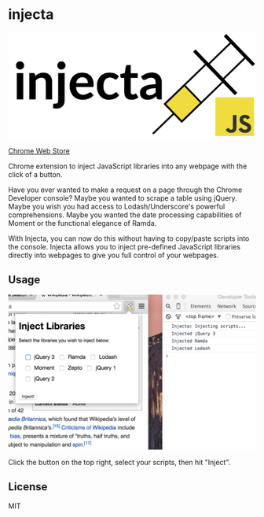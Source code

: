 # injecta

![logo][logo]

[Chrome Web Store][chrome-web-store]

Chrome extension to inject JavaScript libraries into any webpage with the click of a button.

Have you ever wanted to make a request on a page through the Chrome Developer console? Maybe you wanted to scrape a table using jQuery. Maybe you wish you had access to Lodash/Underscore's powerful comprehensions. Maybe you wanted the date processing capabilities of Moment or the functional elegance of Ramda.

With Injecta, you can now do this without having to copy/paste scripts into the console. Injecta allows you to inject pre-defined JavaScript libraries directly into webpages to give you full control of your webpages.

## Usage

![screenshot][screenshot]

Click the button on the top right, select your scripts, then hit "Inject".

## License

MIT

[logo]: /assets/logo.png
[screenshot]: /assets/screenshot.png
[chrome-web-store]: https://chrome.google.com/webstore/detail/injecta/gbndgddgajcmkogjonkgbcempddcbmca
